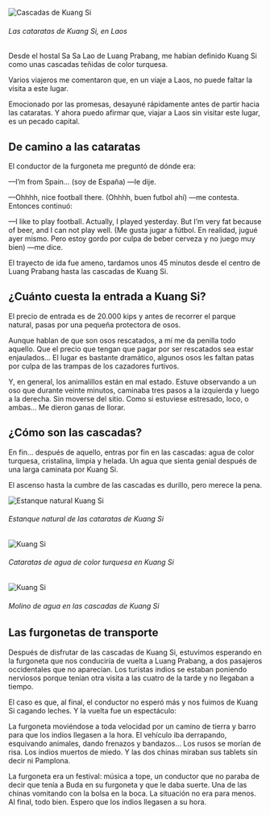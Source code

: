 ![Cascadas de Kuang Si](https://lh3.googleusercontent.com/f80oltfL6XwvL4LzPQTCDsnVgYotjzLjOiowIAEn_i0YwREYrtDoWOAHevdW69xkJqB29PA4RBienJb5hAot33w9bgzFtSGT0xl3kSqK9UMyixqZQ_5EsicQcMfLwJzd8OgcMnnq9HcSbs3HDto0mHeErigpbtX7pjH7QsI8DcQniRGhS2UzDy9bRoWxIniZLLnfr12JhEFSxzaysADmZWccYXu9Jd-XJ0AgfcBJa_kQbsa5dgTxYpHUUFpQNj6pn5Ko0ohLplHdQQ6VUxOJ6m28CZ5Eclizb9kVCrp4EjCFjNpxo84zlORxrXKgD7ZxPVPA8e0_GVhLru62o7sA4Sm5ZjQBqqrTcSRbPqJhLLC3dX_PkHhY5_2fNnx8fWiKLcyqz_THuJzxhK-cmcgWl7FClUkMgX7W5d41SiFF3Fgx28IBrCs_tTEOAZUqfNrzR7XE4UMBVn8hWAo4YqP0I0nBbZ7u3iu-gdIFl4b2hjrfeBWjK9nwqHZ958Ka9NRuLhkjkmlz_kT3iuVV-KeN--cQMBLufWkK6kD4pCHwKracjNVS_MWNTbeWVzHdhfWN5O08KFfxJhha0BgOVSv3nmnUBDxemH5Cc5J7jc681EvDpMUOL3anF6kkPHpzLd07UwCrLU002QM_FVvvfBXt1uACHj_Nn6lhfQJtHPjCG6g=w800-no)

###### Las cataratas de Kuang Si, en Laos

Desde el hostal Sa Sa Lao de Luang Prabang, me habían definido Kuang Si como unas cascadas teñidas de color turquesa.

Varios viajeros me comentaron que, en un viaje a Laos, no puede faltar la visita a este lugar.

Emocionado por las promesas, desayuné rápidamente antes de partir hacia las cataratas. Y ahora puedo afirmar que, viajar a Laos sin visitar este lugar, es un pecado capital.

## De camino a las cataratas

El conductor de la furgoneta me preguntó de dónde era:

—I’m from Spain… (soy de España) —le dije.

—Ohhhh, nice football there. (Ohhhh, buen futbol ahí) —me contesta. Entonces continuó:

—I like to play football. Actually, I played yesterday. But I’m very fat because of beer, and I can not play well. (Me gusta jugar a fútbol. En realidad, jugué ayer mismo. Pero estoy gordo por culpa de beber cerveza y no juego muy bien) —me dice.

El trayecto de ida fue ameno, tardamos unos 45 minutos desde el centro de Luang Prabang hasta las cascadas de Kuang Si.

## ¿Cuánto cuesta la entrada a Kuang Si?

El precio de entrada es de 20.000 kips y antes de recorrer el parque natural, pasas por una pequeña protectora de osos.

Aunque hablan de que son osos rescatados, a mí me da penilla todo aquello. Que el precio que tengan que pagar por ser rescatados sea estar enjaulados… El lugar es bastante dramático, algunos osos les faltan patas por culpa de las trampas de los cazadores furtivos.

Y, en general, los animalillos están en mal estado. Estuve observando a un oso que durante veinte minutos, caminaba tres pasos a la izquierda y luego a la derecha. Sin moverse del sitio. Como si estuviese estresado, loco, o ambas... Me dieron ganas de llorar. 

## ¿Cómo son las cascadas?

En fin… después de aquello, entras por fin en las cascadas: agua de color turquesa, cristalina, limpia y helada. Un agua que sienta genial después de una larga caminata por Kuang Si.

El ascenso hasta la cumbre de las cascadas es durillo, pero merece la pena.

![Estanque natural Kuang Si](https://lh3.googleusercontent.com/Od2JMk3mdaiKnxEhtLk39AoZ79rtaFFzJM90-x4zud3fApc3_lcMgQzdFvqjPKp-uJs7xzUENIXXQmDEPup0o7a7B_zexJUXpkxdPTLgbpZinKoMWN1bM4LZkfnKS1auqShZEToE4j_PZt3-rFTIN0wha7H4fWXJmuzFARnboRow8OKRJSmVABCKt3mbFur2iLJOF5231ni2Y4RWA5lRfO42zeUL1y6OsP0rsF0ArSSDuUqwMG96_2IQ1b5b4fH3lDgWSeXPuMI_Izrpfqj0xp9ku1U9gz49T6NrsOaFkyHXWT-tFueN_67ihVQ-ftxnQjD2CfUDaFRT20lAsYJXCOnBX988h3-9x76s205goX4dtVP8cAyx2u0huH_g3zUbw6tpvYaleGRtrkW0VTn61berok_Ou2CMO-qyKXmaLQWnytv9_jZYoA3DYR0czQDEz1dp7nDQ6Z1fF51P4Ezw-KfElDsZmZ09ktAKwr0p4MUv61avMszqQq_8oP-tTZgl6PIZWBcwLyKBOI6LhYbegofhFlhp2ic7ZxBogcgFIP_-eOxGfWw1lsPEN1V959JKPRc3TTtjFdc5J_NMVvgE1dgOB_4AwFKzsd0m62IVQRoreYXKF7QGmYj8fC1uCF658m-zhw2P5fkU2FRXzkTBcU4ebbJ054yF_4PcAZ8h-Ds=w800-no)
###### Estanque natural de las cataratas de Kuang Si

![Kuang Si](https://lh3.googleusercontent.com/jh7gIiOypBNYJw4-418HiU__aEft-4884haJBgT6w34H1b8UzVdxmv1aLMzqazdvvSgSUpIOEq8RTkKq3UsS-B4eoW5RCepRhH7NMHGlp219mMqhr7puhQvK43ItckS06KgWAutvuAvUY0FKMLmdGwfrTPrLXrVl3ycfUKkuA17k3t5X5d8pll-Fs_a2BfyEggwxvNlG3DHUUabp0sik1RXu7WfqCBJOyLy5OPx9YRBZqOBACyHzOAONcwBFBEnvafHzDuiyWeVHNqP-q45AcDohc-W7JeJMfZWp3aZoK6fMwlb11VJiAMpmoN_GGJIwCgxuEewoSS2x5v059ChRczbJ9j-thPJxblmNctUEU5fTANqaumjFIR3WTDH91k6d6TxXnY77Fe8m2b4T6YmVjT2dObxUUyW5UPqGUpIrL4QbamBXj5IC0NJKcp1jRMd4MxhU--dLOwkAIn3wbt9okf7iJQaryReciNRHMdyc6GHI8EDdc_gEEC-d9XSbvSbtQa-6kNxYgFBOWE0DihXbBN6_7lbNsFe88vO6_XwtJSSXj8fDpC-TuvLQlh-tOYc54mHGv9_hep-HJhz0LHmeeTqBicdawaSwYWxb54A9vPrzw0XBFNV7mA2KU7ZtxvzxjFktG2Q6K-m360KczWpJ8eZQWPB1STEhjcAD4iAk3Ws=w800-no)
###### Cataratas de agua de color turquesa en Kuang Si

![Kuang Si](https://lh3.googleusercontent.com/maIpUvr2lqkzCu0gtPk8sgVVS29ApwyXaQ9NEoxiYC-Ca_N-kFkrzMspuC3ZbdXWKo8tlTQa9ZdbldSFjI655xqfVRScmt0gT4rQcdSHoXJZn11MwRDyxBjisc4ImhjI01ndpb4sOG-e5ojJ9ZYueiubHQ_-GL8HFyTuMnZBDsJy8RhWhr3_s8avBnmircPj6OyQJbq0TVVs085TaInRdBkbfas8zlm2oPG0CvL2sjG6zky1StoxZmH-9uUbbwNW3VgB90kJJupTrhbSfk3I4NHV5wzMSTtvoMmFdxVaL-LaLhP4-9iqkdCWoiPpL6wlI-Cul2wgIcyBQShJJzr92VfNp4_0l-DcC57ixrV7d7BTvxDcIL9voy3SORsuSMKX3_KmbKCgcZLLbxkuo84TX5NED5DD-P7xRiBr6AzW63FXa3LgrHzHD8CvstNQDiX_OIlLnr2r1uXeRT19voDP1IcPNoetPnFzAAf0nG8_LyfUsKUoJ6m_eROS08VoYQPOW1OpWW7CkjLzphfbt_MXCP1aXwAVvDn5G05951Em3-zYxu4nSCTJEwV1nrYKTk6rDvb2TqD6-i-nTBRdKSGDeR1OgyjZh4xtjUkc_VAhHE7_IeMMqjG56FBYvYzZibk3tW9E1J8fbBMZneBg4gp9dMHotMYE_IjISY2DEa2zlJk=w800)
###### Molino de agua en las cascadas de Kuang Si

## Las furgonetas de transporte

Después de disfrutar de las cascadas de Kuang Si, estuvimos esperando en la furgoneta que nos conduciría de vuelta a Luang Prabang, a dos pasajeros occidentales que no aparecían. Los turistas indios se estaban poniendo nerviosos porque tenían otra visita a las cuatro de la tarde y no llegaban a tiempo.

El caso es que, al final, el conductor no esperó más y nos fuimos de Kuang Si cagando leches. Y la vuelta fue un espectáculo:

La furgoneta moviéndose a toda velocidad por un camino de tierra y barro para que los indios llegasen a la hora. El vehículo iba derrapando, esquivando animales, dando frenazos y bandazos… Los rusos se morían de risa. Los indios muertos de miedo. Y las dos chinas miraban sus tablets sin decir ni Pamplona.

La furgoneta era un festival: música a tope, un conductor que no paraba de decir que tenía a Buda en su furgoneta y que le daba suerte. Una de las chinas vomitando con la bolsa en la boca. La situación no era para menos. Al final, todo bien. Espero que los indios llegasen a su hora.
